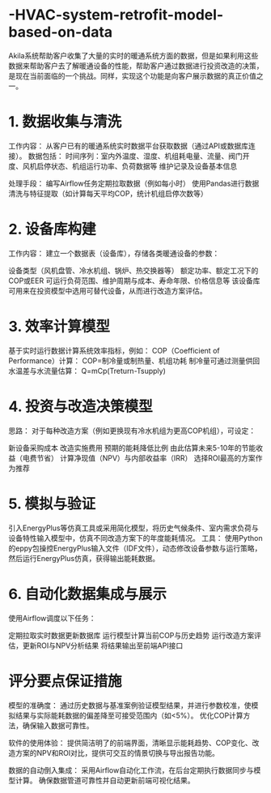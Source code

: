 # -HVAC-system-retrofit-model-based-on-data
Akila系统帮助客户收集了大量的实时的暖通系统方面的数据，但是如果利用这些数据来帮助客户去了解暖通设备的性能，帮助客户通过数据进行投资改造的决策，是现在当前面临的一个挑战。同样，实现这个功能是向客户展示数据的真正价值之一。
# 1. 数据收集与清洗
工作内容：
从客户已有的暖通系统实时数据平台获取数据（通过API或数据库连接）。
数据包括：
时间序列：室内外温度、湿度、机组耗电量、流量、阀门开度、风机启停状态、机组运行功率、负荷数据等
维护记录及设备基本信息

处理手段：
编写Airflow任务定期拉取数据（例如每小时）
使用Pandas进行数据清洗与特征提取（如计算每天平均COP，统计机组启停次数等）

# 2. 设备库构建
工作内容：
建立一个数据表（设备库），存储各类暖通设备的参数：

设备类型（风机盘管、冷水机组、锅炉、热交换器等）
额定功率、额定工况下的COP或EER
可运行负荷范围、维护周期与成本、寿命年限、价格信息等
该设备库可用来在投资模型中选用可替代设备，从而进行改造方案评估。

# 3. 效率计算模型
基于实时运行数据计算系统效率指标，例如：
COP（Coefficient of Performance）计算：
COP=制冷量或制热量、机组功耗
制冷量可通过测量供回水温差与水流量估算：
Q=mCp(Treturn-Tsupply)

# 4. 投资与改造决策模型
思路：
对于每种改造方案（例如更换现有冷水机组为更高COP机组），可设定：

新设备采购成本
改造实施费用
预期的能耗降低比例
由此估算未来5-10年的节能收益（电费节省）
计算净现值（NPV）与内部收益率（IRR）
选择ROI最高的方案作为推荐

# 5. 模拟与验证
引入EnergyPlus等仿真工具或采用简化模型，将历史气候条件、室内需求负荷与设备特性输入模型中，仿真不同改造方案下的年度能耗情况。
工具：
使用Python的eppy包操控EnergyPlus输入文件（IDF文件），动态修改设备参数与运行策略，然后运行EnergyPlus仿真，获得输出能耗数据。

# 6. 自动化数据集成与展示
使用Airflow调度以下任务：

定期拉取实时数据更新数据库
运行模型计算当前COP与历史趋势
运行改造方案评估，更新ROI与NPV分析结果
将结果输出至前端API接口

# 评分要点保证措施
模型的准确度：
通过历史数据与基准案例验证模型结果，并进行参数校准，使模拟结果与实际能耗数据的偏差降至可接受范围内（如<5%）。
优化COP计算方法，确保输入数据可靠性。

软件的使用体验：
提供简洁明了的前端界面，清晰显示能耗趋势、COP变化、改造方案的NPV和ROI对比，提供可交互的情景切换与导出报告功能。

数据的自动倒入集成：
采用Airflow自动化工作流，在后台定期执行数据同步与模型计算。
确保数据管道可靠性并自动更新前端可视化结果。
